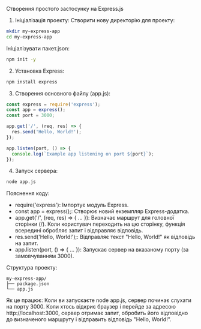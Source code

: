 Створення простого застосунку на Express.js
1. Ініціалізація проекту:
Створити нову директорію для проекту:
```Bash
mkdir my-express-app
cd my-express-app
```

Ініціалізувати пакет.json:
```Bash
npm init -y
```

2. Установка Express:
```Bash
npm install express
```

3. Створення основного файлу (app.js):
```JavaScript
const express = require('express');
const app = express();
const port = 3000;

app.get('/', (req, res) => {
  res.send('Hello, World!');
});

app.listen(port, () => {
  console.log(`Example app listening on port ${port}`);
});
```

4. Запуск сервера:
```Bash
node app.js
```

Пояснення коду:

- require('express'): Імпортує модуль Express.
- const app = express();: Створює новий екземпляр Express-додатка.
- app.get('/', (req, res) => { ... }): Визначає маршрут для головної сторінки (/). Коли користувач переходить на цю сторінку, функція всередині обробляє запит і відправляє відповідь.
- res.send('Hello, World!');: Відправляє текст "Hello, World!" як відповідь на запит.
- app.listen(port, () => { ... }): Запускає сервер на вказаному порту (за замовчуванням 3000).

Структура проекту:
```text
my-express-app/
├── package.json
└── app.js
```

Як це працює:
Коли ви запускаєте node app.js, сервер починає слухати на порту 3000. Коли хтось відкриє браузер і перейде за адресою http://localhost:3000, сервер отримає запит, обробить його відповідно до визначеного маршруту і відправить відповідь "Hello, World!".